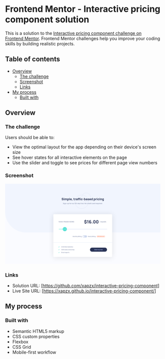 # Frontend Mentor - Interactive pricing component solution

This is a solution to the [Interactive pricing component challenge on Frontend Mentor](https://www.frontendmentor.io/challenges/interactive-pricing-component-t0m8PIyY8). Frontend Mentor challenges help you improve your coding skills by building realistic projects.

## Table of contents

- [Overview](#overview)
  - [The challenge](#the-challenge)
  - [Screenshot](#screenshot)
  - [Links](#links)
- [My process](#my-process)
  - [Built with](#built-with)

## Overview

### The challenge

Users should be able to:

- View the optimal layout for the app depending on their device's screen size
- See hover states for all interactive elements on the page
- Use the slider and toggle to see prices for different page view numbers

### Screenshot

![](./screenshot/screenshot.png)

### Links

- Solution URL: [https://github.com/xapzx/interactive-pricing-component]
- Live Site URL: [https://xapzx.github.io/interactive-pricing-component/]

## My process

### Built with

- Semantic HTML5 markup
- CSS custom properties
- Flexbox
- CSS Grid
- Mobile-first workflow
